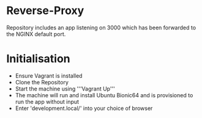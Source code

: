 # Reverse-Proxy

Repository includes an app listening on 3000 which has been forwarded to the NGINX default port.

# Initialisation
- Ensure Vagrant is installed
- Clone the Repository
- Start the machine using '''Vagrant Up'''
- The machine will run and install Ubuntu Bionic64 and is provisioned to run the app without input
- Enter 'development.local/' into your choice of browser
